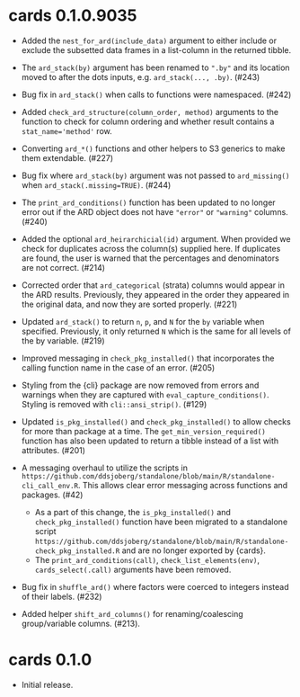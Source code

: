 # cards 0.1.0.9035

* Added the `nest_for_ard(include_data)` argument to either include or exclude the subsetted data frames in a list-column in the returned tibble.

* The `ard_stack(by)` argument has been renamed to `".by"` and its location moved to after the dots inputs, e.g. `ard_stack(..., .by)`. (#243)

* Bug fix in `ard_stack()` when calls to functions were namespaced. (#242)

* Added `check_ard_structure(column_order, method)` arguments to the function to check for column ordering and whether result contains a `stat_name='method'` row.

* Converting `ard_*()` functions and other helpers to S3 generics to make them extendable. (#227) 

* Bug fix where `ard_stack(by)` argument was not passed to `ard_missing()` when `ard_stack(.missing=TRUE)`. (#244)

* The `print_ard_conditions()` function has been updated to no longer error out if the ARD object does not have `"error"` or `"warning"` columns. (#240)

* Added the optional `ard_heirarchicial(id)` argument. When provided we check for duplicates across the column(s) supplied here. If duplicates are found, the user is warned that the percentages and denominators are not correct. (#214)

* Corrected order that `ard_categorical` (strata) columns would appear in the ARD results. Previously, they appeared in the order they appeared in the original data, and now they are sorted properly. (#221)

* Updated `ard_stack()` to return `n`, `p`, and `N` for the `by` variable when specified. Previously, it only returned `N` which is the same for all levels of the by variable. (#219)

* Improved messaging in `check_pkg_installed()` that incorporates the calling function name in the case of an error. (#205)

* Styling from the {cli} package are now removed from errors and warnings when they are captured with `eval_capture_conditions()`. Styling is removed with `cli::ansi_strip()`. (#129)

* Updated `is_pkg_installed()` and `check_pkg_installed()` to allow checks for more than package at a time. The `get_min_version_required()` function has also been updated to return a tibble instead of a list with attributes. (#201)

* A messaging overhaul to utilize the scripts in `https://github.com/ddsjoberg/standalone/blob/main/R/standalone-cli_call_env.R`. This allows clear error messaging across functions and packages. (#42)
  - As a part of this change, the `is_pkg_installed()` and `check_pkg_installed()` function have been migrated to a standalone script `https://github.com/ddsjoberg/standalone/blob/main/R/standalone-check_pkg_installed.R` and are no longer exported by {cards}.
  - The `print_ard_conditions(call)`, `check_list_elements(env)`, `cards_select(.call)` arguments have been removed.

* Bug fix in `shuffle_ard()` where factors were coerced to integers instead of their labels. (#232)

* Added helper `shift_ard_columns()` for renaming/coalescing group/variable columns. (#213).

# cards 0.1.0

* Initial release.
